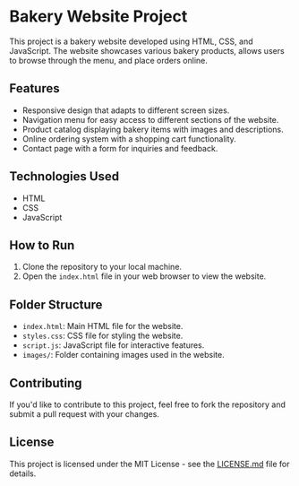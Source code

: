 # Bakery Website Project

This project is a bakery website developed using HTML, CSS, and JavaScript. The website showcases various bakery products, allows users to browse through the menu, and place orders online.

## Features

- Responsive design that adapts to different screen sizes.
- Navigation menu for easy access to different sections of the website.
- Product catalog displaying bakery items with images and descriptions.
- Online ordering system with a shopping cart functionality.
- Contact page with a form for inquiries and feedback.

## Technologies Used

- HTML
- CSS
- JavaScript

## How to Run

1. Clone the repository to your local machine.
2. Open the `index.html` file in your web browser to view the website.

## Folder Structure

- `index.html`: Main HTML file for the website.
- `styles.css`: CSS file for styling the website.
- `script.js`: JavaScript file for interactive features.
- `images/`: Folder containing images used in the website.

## Contributing

If you'd like to contribute to this project, feel free to fork the repository and submit a pull request with your changes.

## License

This project is licensed under the MIT License - see the [LICENSE.md](LICENSE.md) file for details.

